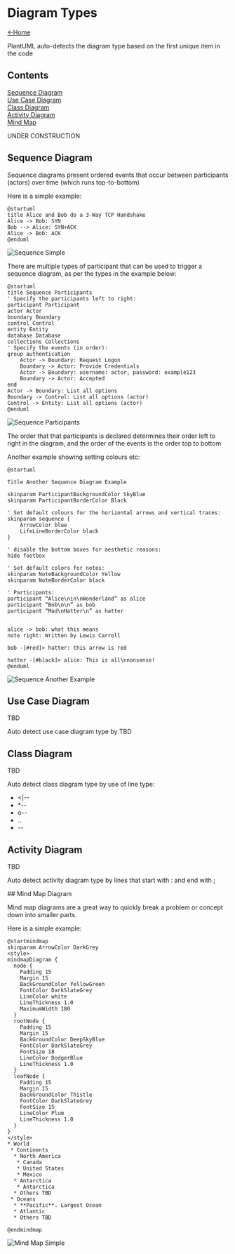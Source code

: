 # Diagram Types

[<-Home](../../README.md)

PlantUML auto-detects the diagram type based on the first unique item in the code

## Contents
[Sequence Diagram](#sequence-diagram)<br>
[Use Case Diagram](#use-case-diagram)<br>
[Class Diagram](#class-diagram)<br>
[Activity Diagram](#activity-diagram)<br>
[Mind Map](#mindmap-diagram)<br>

UNDER CONSTRUCTION

<a name="sequence-diagram"/>

## Sequence Diagram

Sequence diagrams present ordered events that occur between participants (actors) over time (which runs top-to-bottom)

Here is a simple example:

```plantuml
@startuml
title Alice and Bob do a 3-Way TCP Handshake
Alice -> Bob: SYN
Bob --> Alice: SYN+ACK
Alice -> Bob: ACK
@enduml
```

![Sequence Simple](sequence-simple.png)

There are multiple types of participant that can be used to trigger a sequence diagram, as per the types in the example below:

```plantuml
@startuml
title Sequence Participants
' Specify the participants left to right:
participant Participant
actor Actor
boundary Boundary
control Control
entity Entity
database Database
collections Collections
' Specify the events (in order):
group authentication
    Actor -> Boundary: Request Logon
    Boundary -> Actor: Provide Credentials
    Actor -> Boundary: username: actor, password: example123
    Boundary -> Actor: Accepted
end
Actor -> Boundary: List all options
Boundary -> Control: List all options (actor)
Control -> Entity: List all options (actor)
@enduml
```

![Sequence Participants](sequence-participants.png)

The order that that participants is declared determines their order left to right in the diagram, and the order of the events is the order top to bottom

Another example showing setting colours etc:
```plantuml
@startuml

Title Another Sequence Diagram Example

skinparam ParticipantBackgroundColor SkyBlue
skinparam ParticipantBorderColor Black

' Set default colours for the horizontal arrows and vertical traces: 
skinparam sequence {
    ArrowColor blue
    LifeLineBorderColor black
}

' disable the bottom boxes for aesthetic reasons:
hide footbox 

' Set default colors for notes:
skinparam NoteBackgroundColor Yellow
skinparam NoteBorderColor black

' Participants:
participant “Alice\nin\nWonderland” as alice
participant “Bob\n\n” as bob
participant “Mad\nHatter\n” as hatter


alice -> bob: what this means
note right: Written by Lewis Carroll

bob -[#red]> hatter: this arrow is red

hatter -[#black]> alice: This is all\nnonsense!
@enduml
```

![Sequence Another Example](sequence-another-example.png)

<a name="use-case-diagram"/>

## Use Case Diagram

TBD

Auto detect use case diagram type by TBD

<a name="class-diagram"/>

## Class Diagram

TBD

Auto detect class diagram type by use of line type:
* <|--
* *--
* o--
* ..
* --

<a name="activity-diagram"/>

## Activity Diagram

TBD

Auto detect activity diagram type by lines that start with : and end with ;

<a name="mindmap-diagram"/>
## Mind Map Diagram

Mind map diagrams are a great way to quickly break a problem or concept down into smaller parts.

Here is a simple example:

```plantuml
@startmindmap
skinparam ArrowColor DarkGrey
<style>
mindmapDiagram {
  node {
    Padding 15
    Margin 15
    BackGroundColor YellowGreen
    FontColor DarkSlateGrey
    LineColor white
    LineThickness 1.0
    MaximumWidth 180
  }
  rootNode {
    Padding 15
    Margin 15
    BackGroundColor DeepSkyBlue
    FontColor DarkSlateGrey
    FontSize 18
    LineColor DodgerBlue
    LineThickness 1.0
  }
  leafNode {
    Padding 15
    Margin 15
    BackGroundColor Thistle
    FontColor DarkSlateGrey
    FontSize 15
    LineColor Plum
    LineThickness 1.0
  }
}
</style>
* World
 * Continents
  * North America
   * Canada
   * United States
   * Mexico
  * Antarctica
   * Antarctica
  * Others TBD
 * Oceans
  * **Pacific**. Largest Ocean
  * Atlantic
  * Others TBD

@endmindmap
```

![Mind Map Simple](mindmap.png)
